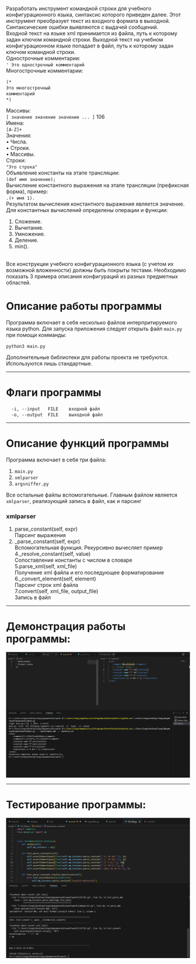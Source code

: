Разработать инструмент командной строки для учебного конфигурационного
языка, синтаксис которого приведен далее. Этот инструмент преобразует текст из
входного формата в выходной. Синтаксические ошибки выявляются с выдачей
сообщений.
<br>Входной текст на языке xml принимается из файла, путь к которому задан
ключом командной строки. Выходной текст на учебном конфигурационном
языке попадает в файл, путь к которому задан ключом командной строки.
<br>Однострочные комментарии:
<br>```' Это однострочный комментарий```
<br>Многострочные комментарии:
```
(*
Это многострочный
комментарий
*)
```
Массивы:
<br>```[ значение значение значение ... ]```
106
<br>Имена:
<br>`[A-Z]+`
<br>Значения:
<br>• Числа.
<br>• Строки.
<br>• Массивы.
<br>Строки:
<br>`"Это строка"`
<br>Объявление константы на этапе трансляции:
<br>`(def имя значение);`
<br>Вычисление константного выражения на этапе трансляции (префиксная
форма), пример:
<br>`.(+ имя 1).`
<br>Результатом вычисления константного выражения является значение.
<br>Для константных вычислений определены операции и функции:
1. Сложение.
2. Вычитание.
3. Умножение.
4. Деление.
5. min().

<br>Все конструкции учебного конфигурационного языка (с учетом их
возможной вложенности) должны быть покрыты тестами. Необходимо показать 3
примера описания конфигураций из разных предметных областей.
# Описание работы программы
Программа включает в себя несколько файлов интерпритируемого языка python. Для запуска приложения следует открыть файл `main.py` при помощи комманды:
```
python3 main.py
```
Дополнительные библиотеки для работы проекта не требуются. Используются лишь стандартные.
***
# Флаги программы</br>
```
  -i, --input   FILE    входной файл
  -o, --output  FILE    выходной файл
```
***
# Описание функций программы</br>
Программа включает в себя три файла:
1. `main.py`</br>
2. `xmlparser`</br>
3. `argsniffer.py`</br>

Все остальные файлы вспомогательные. Главным файлом является `xmlparser`, реализующий запись в файл, как и парсинг
### xmlparser
1. parse_constant(self, expr)
<br>Парсинг выражения</br>
2. _parse_constant(self, expr)
<br>Вспомогательная функция. Рекурсивно вычесляет пример</br>
4._resolve_constant(self, value)
<br>Сопоставление константы с числом в словаре</br>
5.parse_xml(self, xml_file)
<br>Получение xml файла и его последующее форматирование</br>
6._convert_element(self, element)
<br>Парсинг строк xml файла</br>
7.convert(self, xml_file, output_file)
<br>Запись в файл</br>
***
# Демонстрация работы программы:
![image2.png](assets/image2.png)
***
# Тестирование программы:
![image.jpg](assets/image.png)